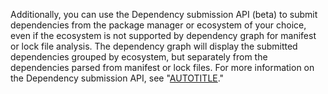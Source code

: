 Additionally, you can use the Dependency submission API (beta) to submit dependencies from the package manager or ecosystem of your choice, even if the ecosystem is not supported by dependency graph for manifest or lock file analysis. The dependency graph will display the submitted dependencies grouped by ecosystem, but separately from the dependencies parsed from manifest or lock files. For more information on the Dependency submission API, see "[AUTOTITLE](/code-security/supply-chain-security/understanding-your-software-supply-chain/using-the-dependency-submission-api)."
